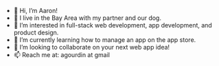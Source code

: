 - 👋 Hi, I’m Aaron!
- 🌉 I live in the Bay Area with my partner and our dog.
- 👀 I’m interested in full-stack web development, app development, and product design.
- 🌱 I’m currently learning how to manage an app on the app store.
- 💞️ I’m looking to collaborate on your next web app idea!
- 📫 Reach me at: agourdin at gmail

<!---
agourdin/agourdin is a ✨ special ✨ repository because its `README.md` (this file) appears on your GitHub profile.
You can click the Preview link to take a look at your changes.
--->
